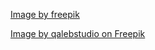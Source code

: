 <a href="https://www.freepik.com/free-photo/online-fashion-shopping-collage_47719431.htm#fromView=search&page=1&position=12&uuid=8f547542-d96a-4896-95b1-0d4e31385cc2">Image by freepik</a>

<a href="https://www.freepik.com/free-photo/image-icon-front-side-white-background_42672079.htm#fromView=search&page=1&position=0&uuid=c9b213d8-e7aa-467c-9e7c-2fec18b76d59">Image by qalebstudio on Freepik</a>